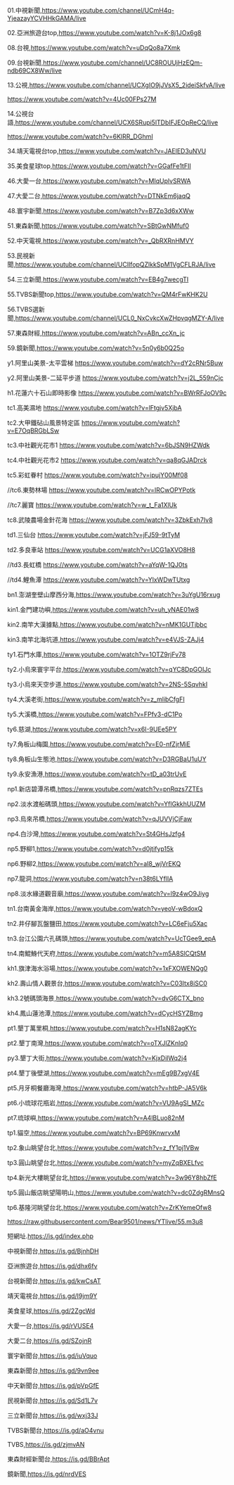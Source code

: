 
01.中視新聞,https://www.youtube.com/channel/UCmH4q-YjeazayYCVHHkGAMA/live

02.亞洲旅遊台top,https://www.youtube.com/watch?v=K-8j1JOx6g8

08.台視,https://www.youtube.com/watch?v=uDqQo8a7Xmk

09.台視新聞,https://www.youtube.com/channel/UC8ROUUjHzEQm-ndb69CX8Ww/live

13.公視,https://www.youtube.com/channel/UCXgIO9jJVsX5_2ideiSkfvA/live

https://www.youtube.com/watch?v=4Uc00FPs27M

14.公視台語,https://www.youtube.com/channel/UCX6SRupi5lTDbIFJEOpReCQ/live

https://www.youtube.com/watch?v=6KlRR_DGhmI

34.靖天電視台top,https://www.youtube.com/watch?v=JAElED3uNVU

35.美食星球top,https://www.youtube.com/watch?v=GGafFe1tFII

46.大愛一台,https://www.youtube.com/watch?v=MIqUplvSRWA

47.大愛二台,https://www.youtube.com/watch?v=DTNkEm6jaqQ

48.寰宇新聞,https://www.youtube.com/watch?v=B7Zp3d6xXWw

51.東森新聞,https://www.youtube.com/watch?v=SBtGwNMfuf0

52.中天電視,https://www.youtube.com/watch?v=_QbRXRnHMVY

53.民視新聞,https://www.youtube.com/channel/UClIfopQZlkkSpM1VgCFLRJA/live

54.三立新聞,https://www.youtube.com/watch?v=EB4g7wecgTI

55.TVBS新聞top,https://www.youtube.com/watch?v=QM4rFwKHK2U

56.TVBS選新聞,https://www.youtube.com/channel/UCL0_NxCvkcXwZHpvqgMZY-A/live

57.東森財經,https://www.youtube.com/watch?v=ABn_ccXn_jc

59.鏡新聞,https://www.youtube.com/watch?v=5n0y6b0Q25o

y1.阿里山美景-太平雲梯  https://www.youtube.com/watch?v=dY2cRNr5Buw

y2.阿里山美景-二延平步道 https://www.youtube.com/watch?v=j2L_559nCjc

h1.花蓮六十石山即時影像 https://www.youtube.com/watch?v=BWrRFJoOV9c

tc1.高美濕地 https://www.youtube.com/watch?v=lFtgjv5XjbA

tc2.大甲鐵砧山風景特定區 https://www.youtube.com/watch?v=E7OqBRGbLSw

tc3.中社觀光花市1  https://www.youtube.com/watch?v=6bJSN9HZWdk

tc4.中社觀光花市2  https://www.youtube.com/watch?v=qa8qGJADrck

tc5.彩虹眷村  https://www.youtube.com/watch?v=ipujY00Mf08

//tc6.東勢林場 https://www.youtube.com/watch?v=IRCwOPYPotk

//tc7.麗寶 https://www.youtube.com/watch?v=w_t_Fa1XlUk

tc8.武陵農場金針花海 https://www.youtube.com/watch?v=3ZbkExh7Iv8

td1.三仙台 https://www.youtube.com/watch?v=jFJ59-9tTyM

td2.多良車站 https://www.youtube.com/watch?v=UCG1aXVO8H8

//td3.長虹橋 https://www.youtube.com/watch?v=aYqW-1QJ0ts

//td4.鯉魚潭 https://www.youtube.com/watch?v=YlxWDwTUtxg

bn1.澎湖奎壁山摩西分海,https://www.youtube.com/watch?v=3uYgU16rxug

kin1.金門建功嶼,https://www.youtube.com/watch?v=uh_yNAE01w8 

kin2.南竿大漢據點,https://www.youtube.com/watch?v=nMK1GUTjbbc

kin3.南竿北海坑道,https://www.youtube.com/watch?v=e4VJS-ZAJj4

ty1.石門水庫,https://www.youtube.com/watch?v=1OTZ9rjFv78  

ty2.小烏來寰宇平台,https://www.youtube.com/watch?v=qYC8DpGOIJc

ty3.小烏來天空步道,https://www.youtube.com/watch?v=2NS-5SqvhkI

ty4.大溪老街,https://www.youtube.com/watch?v=z_mlibCfgFI

ty5.大溪橋,https://www.youtube.com/watch?v=FPfv3-dC1Po

ty6.慈湖,https://www.youtube.com/watch?v=x6I-9UEe5PY

ty7.角板山梅園,https://www.youtube.com/watch?v=E0-nfZjrMiE

ty8.角板山生態池,https://www.youtube.com/watch?v=D3RGBaU1uUY

ty9.永安漁港,https://www.youtube.com/watch?v=tD_a03trUvE

np1.新店碧潭吊橋,https://www.youtube.com/watch?v=pnRqzs7ZTEs 
 
np2.淡水渡船碼頭,https://www.youtube.com/watch?v=YflGkkhUUZM

np3.烏來吊橋,https://www.youtube.com/watch?v=qJUVVjCjFaw

np4.白沙灣,https://www.youtube.com/watch?v=St4GHsJzfg4

np5.野柳1,https://www.youtube.com/watch?v=d0jtifyp15k

np6.野柳2,https://www.youtube.com/watch?v=aI8_wjVrEKQ

np7.龍洞,https://www.youtube.com/watch?v=n38t6LYflIA

np8.淡水緣道觀音廟,https://www.youtube.com/watch?v=l9z4wO9Jiyg

tn1.台南黃金海岸,https://www.youtube.com/watch?v=yeoV-wBdoxQ  

tn2.井仔腳瓦盤鹽田,https://www.youtube.com/watch?v=LC6eFju5Xac

tn3.台江公園六孔碼頭,https://www.youtube.com/watch?v=UcTGee9_epA

tn4.南鯤鯓代天府,https://www.youtube.com/watch?v=m5A8SlCQtSM

kh1.旗津海水浴場,https://www.youtube.com/watch?v=1xFXOWENQg0 
  
kh2.壽山情人觀景台,https://www.youtube.com/watch?v=C03Itx8iSC0

kh3.2號碼頭海景,https://www.youtube.com/watch?v=dvG6CTX_bno

kh4.鳳山蓮池潭,https://www.youtube.com/watch?v=dCycHSYZBmg

pt1.墾丁萬里桐,https://www.youtube.com/watch?v=H1sN82agKYc

pt2.墾丁南灣,https://www.youtube.com/watch?v=oTXJlZKnlq0

py3.墾丁大街,https://www.youtube.com/watch?v=KjxDilWq2j4

pt4.墾丁後壁湖,https://www.youtube.com/watch?v=mEg9B7xgV4E

pt5.月牙桐餐廳海灣,https://www.youtube.com/watch?v=htbP-JA5V6k

pt6.小琉球花瓶岩,https://www.youtube.com/watch?v=VU9AgSl_MZc

pt7.琉球嶼,https://www.youtube.com/watch?v=A4lBLuo82nM

tp1.貓空,https://www.youtube.com/watch?v=BP69KnwrvxM

tp2.象山眺望台北,https://www.youtube.com/watch?v=z_fY1pj1VBw

tp3.圓山眺望台北,https://www.youtube.com/watch?v=myZqBXELfvc

tp4.新光大樓眺望台北,https://www.youtube.com/watch?v=3w96Y8hbZfE

tp5.圓山飯店眺望陽明山,https://www.youtube.com/watch?v=dc0ZdgRMnsQ

tp6.基隆河眺望台北,https://www.youtube.com/watch?v=ZrKYemeOfw8




https://raw.githubusercontent.com/Bear9501/news/YTlive/55.m3u8

短網址.https://is.gd/index.php


中視新聞台,https://is.gd/BjnhDH

亞洲旅遊台,https://is.gd/dhx6fv

台視新聞台,https://is.gd/kwCsAT

靖天電視台,https://is.gd/I9jm9Y

美食星球,https://is.gd/2ZgcWd

大愛一台,https://is.gd/rVUSE4

大愛二台,https://is.gd/SZojnR

寰宇新聞台,https://is.gd/iuVquo

東森新聞台,https://is.gd/9vn9ee

中天新聞台,https://is.gd/pVpGfE

民視新聞台,https://is.gd/Sd1L7v

三立新聞台,https://is.gd/wxj33J

TVBS新聞台,https://is.gd/aO4vnu

TVBS,https://is.gd/zjmvAN

東森財經新聞台,https://is.gd/BBrApt

鏡新聞,https://is.gd/nrdVES
